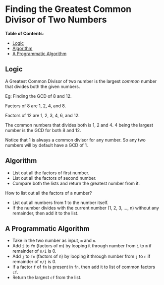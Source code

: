 # Finding the Greatest Common Divisor of Two Numbers

**Table of Contents**:

- [Logic](#logic)
- [Algorithm](#algorithm)
- [A Programmatic Algorithm](#a-programmatic-algorithm)

## Logic

A Greatest Common Divisor of two number is the largest *common* number that divides both the given numbers.

Eg: Finding the GCD of 8 and 12.

Factors of 8 are 1, 2, 4, and 8.

Factors of 12 are 1, 2, 3, 4, 6, and 12.

The common numbers that divides both is 1, 2 and 4. 4 being the largest number is the GCD for both 8 and 12.

Notice that 1 is always a common divisor for any number. So any two numbers will by default have a GCD of 1.

## Algorithm

- List out all the factors of first number.
- List out all the factors of second number.
- Compare both the lists and return the greatest number from it.

How to list out all the factors of a number?

- List out all numbers from 1 to the number itself.
- If the number divides with the current number (1, 2, 3, ..., n) without any remainder, then add it to the list.

## A Programmatic Algorithm

- Take in the two number as input, `m` and `n`.
- Add `i` to `fm` (factors of m) by looping it through number from `i` to `m` if remainder of `m/i` is 0.
- Add `j` to `fn` (factors of n) by looping it through number from `j` to `n` if remainder of `n/j` is 0.
- If a factor `f` of `fm` is present in `fn`, then add it to list of common factors `cf`.
- Return the largest `cf` from the list.

